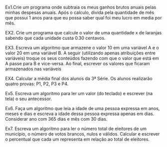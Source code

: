 Ex1.Crie um programa onde subtraia os meus ganhos brutos anuais pelas 
minhas despesas anuais. Após o calculo, divida pela quantidade de mês que 
possui 1 anos para que eu possa saber qual foi meu lucro em media por mês.

EX2. Crie um programa que calcule o valor de uma quantidade x de laranjas sabendo que cada unidade custa 0.30 centavos.

EX3. Escreva um algoritmo que armazene o valor 10 em uma variável A e o valor 20 em uma variável B. A seguir (utilizando apenas atribuições entre variáveis) troque os seus conteúdos fazendo com que o valor que está em A passe para B e vice-versa. Ao final, escrever os valores que ficaram armazenados nas variáveis

EX4. Calcular a média final dos alunos da 3ª Série. Os alunos realizarão quatro provas: P1, P2, P3 e P4.

Ex5. Escreva um algoritmo para ler um valor (do teclado) e escrever (na tela) o seu antecessor.

Ex6. Faça um algoritmo que leia a idade de uma pessoa expressa em anos, meses e dias e escreva a idade dessa pessoa expressa apenas em dias. Considerar ano com 365 dias e mês com 30 dias.

Ex7. Escreva um algoritmo para ler o número total de eleitores de um município, o número de votos brancos, nulos e válidos. Calcular e escrever o percentual que cada um representa em relação ao total de eleitores.